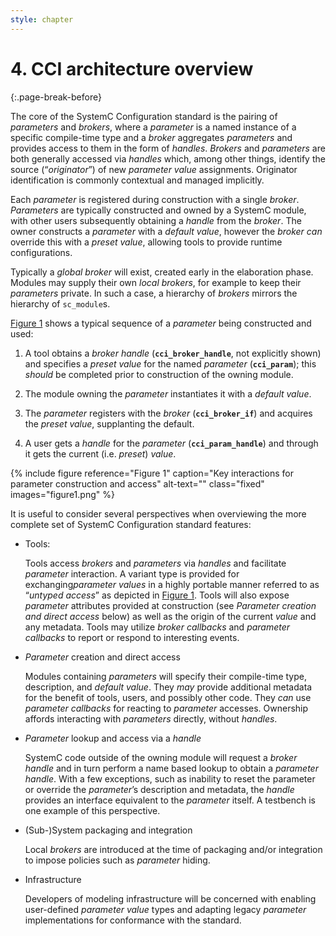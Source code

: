 ```yaml
---
style: chapter
---
```


# 4. CCI architecture overview
{:.page-break-before}

The core of the SystemC Configuration standard is the pairing of *parameters* and *brokers*, where a *parameter* is a named instance of
a specific compile-time type and a *broker* aggregates *parameters* and provides access to them in the form of *handles*. *Brokers* and
*parameters* are both generally accessed via *handles* which, among other things, identify the source (“*originator*”) of new *parameter
value* assignments. Originator identification is commonly contextual and managed implicitly.

Each *parameter* is registered during construction with a single *broker*. *Parameters* are typically constructed and owned by a
SystemC module, with other users subsequently obtaining a *handle* from the *broker*. The owner constructs a *parameter* with a *default
value*, however the *broker can* override this with a *preset value*, allowing tools to provide runtime configurations.

Typically a *global broker* will exist, created early in the elaboration phase. Modules may supply their own *local brokers*, for
example to keep their *parameters* private. In such a case, a hierarchy of *brokers* mirrors the hierarchy of `sc_module`s.

[Figure 1](#figure-1) shows a typical sequence of a *parameter* being constructed and used:

 1. A tool obtains a *broker handle* (**`cci_broker_handle`**, not explicitly shown) and specifies a *preset value* for the named
    *parameter* (**`cci_param`**); this *should* be completed prior to construction of the owning module.

 2. The module owning the *parameter* instantiates it with a *default value*.

 3. The *parameter* registers with the *broker* (**`cci_broker_if`**) and acquires the *preset value*, supplanting the default.

 4. A user gets a *handle* for the *parameter* (**`cci_param_handle`**) and through it gets the current (i.e. *preset*) *value*.

{% include figure
   reference="Figure 1"
   caption="Key interactions for parameter construction and access"
   alt-text=""
   class="fixed"
   images="figure1.png"
%}

It is useful to consider several perspectives when overviewing the more complete set of SystemC Configuration standard features:

 - Tools: 
 
   Tools access *brokers* and *parameters* via *handles* and facilitate *parameter* interaction. A variant type is provided for exchanging*parameter values* in a highly portable manner referred to as “*untyped access*” as depicted in [Figure 1](#figure-1). Tools will also expose *parameter* attributes provided at construction (see *Parameter creation and direct access* below) as well as the origin of the current *value* and any metadata. Tools may utilize *broker callbacks* and *parameter callbacks* to report or respond to interesting events.

 - *Parameter* creation and direct access

   Modules containing *parameters* will specify their compile-time type, description, and *default value*. They *may* provide additional metadata for the benefit of tools, users, and possibly other code. They *can* use *parameter callbacks* for reacting to *parameter* accesses. Ownership affords interacting with *parameters* directly, without *handles*.

 - *Parameter* lookup and access via a *handle*

   SystemC code outside of the owning module will request a *broker handle* and in turn perform a name based lookup to obtain a *parameter handle*. With a few exceptions, such as inability to reset the parameter or override the *parameter*’s description and metadata, the *handle* provides an interface equivalent to the *parameter* itself. A testbench is one example of this perspective.

 - (Sub-)System packaging and integration

   Local *brokers* are introduced at the time of packaging and/or integration to impose policies such as *parameter* hiding.

 - Infrastructure

   Developers of modeling infrastructure will be concerned with enabling user-defined *parameter value* types and adapting legacy *parameter* implementations for conformance with the standard.
